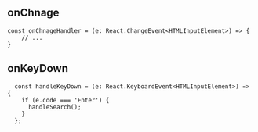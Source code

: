 ## onChnage

```tsx
const onChnageHandler = (e: React.ChangeEvent<HTMLInputElement>) => {
	// ...
}
```


## onKeyDown
```tsx
  const handleKeyDown = (e: React.KeyboardEvent<HTMLInputElement>) => {
    if (e.code === 'Enter') {
      handleSearch();
    }
  };

```